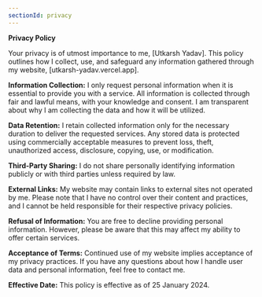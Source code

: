 ```yaml
---
sectionId: privacy
---
```


**Privacy Policy**

Your privacy is of utmost importance to me, [Utkarsh Yadav]. This policy outlines how I collect, use, and safeguard any information gathered through my website, [utkarsh-yadav.vercel.app].

**Information Collection:**
I only request personal information when it is essential to provide you with a service. All information is collected through fair and lawful means, with your knowledge and consent. I am transparent about why I am collecting the data and how it will be utilized.

**Data Retention:**
I retain collected information only for the necessary duration to deliver the requested services. Any stored data is protected using commercially acceptable measures to prevent loss, theft, unauthorized access, disclosure, copying, use, or modification.

**Third-Party Sharing:**
I do not share personally identifying information publicly or with third parties unless required by law.

**External Links:**
My website may contain links to external sites not operated by me. Please note that I have no control over their content and practices, and I cannot be held responsible for their respective privacy policies.

**Refusal of Information:**
You are free to decline providing personal information. However, please be aware that this may affect my ability to offer certain services.

**Acceptance of Terms:**
Continued use of my website implies acceptance of my privacy practices. If you have any questions about how I handle user data and personal information, feel free to contact me.

**Effective Date:**
This policy is effective as of 25 January 2024.
